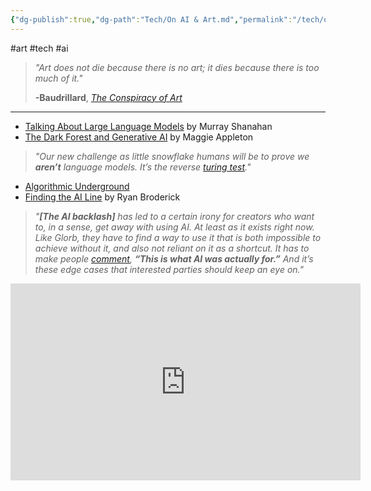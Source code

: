 ```yaml
---
{"dg-publish":true,"dg-path":"Tech/On AI & Art.md","permalink":"/tech/on-ai-and-art/","noteIcon":"1"}
---
```


#art #tech #ai
> *"Art does not die because there is no art; it dies because there is too much of it."*
> 
> **-Baudrillard**, *[The Conspiracy of Art](https://library.brads.house/index.php?page=13&id=844#cover)*
---
* [Talking About Large Language Models](https://arxiv.org/abs/2212.03551) by Murray Shanahan
* [The Dark Forest and Generative AI](https://maggieappleton.com/ai-dark-forest) by Maggie Appleton
> *"Our new challenge as little snowflake humans will be to prove we **aren’t** language models. It’s the reverse [turing test](https://en.wikipedia.org/wiki/Turing_test)."*
* [Algorithmic Underground](https://jmsdnns.com/tech/algo-underground/)
* [Finding the AI Line](https://www.garbageday.email/p/finding-ai-line)  by Ryan Broderick
> *"**[The AI backlash]** has led to a certain irony for creators who want to, in a sense, get away with using AI. At least as it exists right now. Like Glorb, they have to find a way to use it that is both impossible to achieve without it, and also not reliant on it as a shortcut. It has to make people [comment](https://www.tiktok.com/t/ZTL5uXtkN/?utm_source=www.garbageday.email&utm_medium=referral&utm_campaign=finding-the-ai-line), **“This is what AI was actually for.”** And it’s these edge cases that interested parties should keep an eye on."*
<center>
<iframe width="560" height="315" align="center" src="https://www.youtube.com/embed/pL9o_BwSN-o?si=UVMPFtyNNATKhS5Z" title="YouTube video player" frameborder="0" allow="accelerometer; autoplay; clipboard-write; encrypted-media; gyroscope; picture-in-picture; web-share" referrerpolicy="strict-origin-when-cross-origin" allowfullscreen></iframe>
</center>